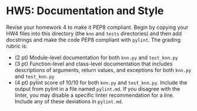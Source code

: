 # HW5: Documentation and Style

Revise your homework 4 to make it PEP8 compliant. Begin by copying your HW4 files into this directory (the `knn` and `tests` directories) and then add docstrings and make the code PEP8 compliant with `pylint`.  The grading rubric is:
- (2 pt) Module-level documentation for both `knn.py` and `test_knn.py`
- (3 pt) Function-level and class-level documentation that includes descriptions of arguments, return values, and exceptions for both `knn.py` and `test_knn.py`
- (4 pt) pylint score of 10/10 for both `knn.py` and `test_knn.py`. Include the output from pylint in a file named `pylint.md`. If you disagree with the linter, you may disable a specific linter recommendation for a line. Include any of these deviations in `pylint.md`.
